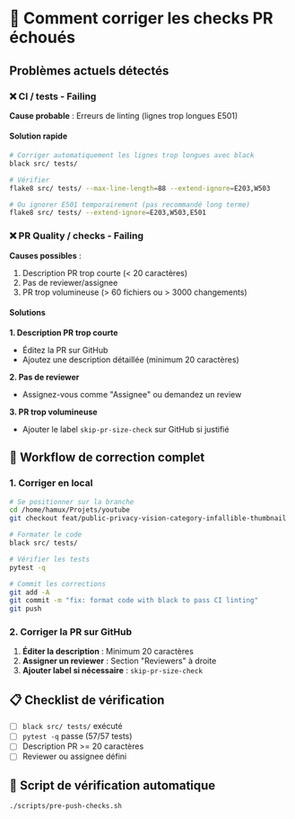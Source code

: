 # 🔧 Comment corriger les checks PR échoués

## Problèmes actuels détectés

### ❌ CI / tests - Failing

**Cause probable** : Erreurs de linting (lignes trop longues E501)

#### Solution rapide

```bash
# Corriger automatiquement les lignes trop longues avec black
black src/ tests/

# Vérifier
flake8 src/ tests/ --max-line-length=88 --extend-ignore=E203,W503

# Ou ignorer E501 temporairement (pas recommandé long terme)
flake8 src/ tests/ --extend-ignore=E203,W503,E501
```

### ❌ PR Quality / checks - Failing

**Causes possibles** :
1. Description PR trop courte (< 20 caractères)
2. Pas de reviewer/assignee
3. PR trop volumineuse (> 60 fichiers ou > 3000 changements)

#### Solutions

**1. Description PR trop courte**
- Éditez la PR sur GitHub
- Ajoutez une description détaillée (minimum 20 caractères)

**2. Pas de reviewer**
- Assignez-vous comme "Assignee" ou demandez un review

**3. PR trop volumineuse**
- Ajouter le label `skip-pr-size-check` sur GitHub si justifié

## 🚀 Workflow de correction complet

### 1. Corriger en local

```bash
# Se positionner sur la branche
cd /home/hamux/Projets/youtube
git checkout feat/public-privacy-vision-category-infallible-thumbnail

# Formater le code
black src/ tests/

# Vérifier les tests
pytest -q

# Commit les corrections
git add -A
git commit -m "fix: format code with black to pass CI linting"
git push
```

### 2. Corriger la PR sur GitHub

1. **Éditer la description** : Minimum 20 caractères
2. **Assigner un reviewer** : Section "Reviewers" à droite
3. **Ajouter label si nécessaire** : `skip-pr-size-check`

## 📋 Checklist de vérification

- [ ] `black src/ tests/` exécuté
- [ ] `pytest -q` passe (57/57 tests)
- [ ] Description PR >= 20 caractères
- [ ] Reviewer ou assignee défini

## 🎯 Script de vérification automatique

```bash
./scripts/pre-push-checks.sh
```
